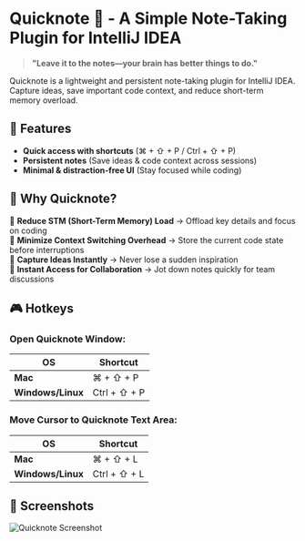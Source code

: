 # Quicknote 📝 - A Simple Note-Taking Plugin for IntelliJ IDEA

> **"Leave it to the notes—your brain has better things to do."**

Quicknote is a lightweight and persistent note-taking plugin for IntelliJ IDEA.  
Capture ideas, save important code context, and reduce short-term memory overload.

## 🚀 Features
- **Quick access with shortcuts** (⌘ + ⇧ + P / Ctrl + ⇧ + P)
- **Persistent notes** (Save ideas & code context across sessions)
- **Minimal & distraction-free UI** (Stay focused while coding)

## 🎯 Why Quicknote?
🔹 **Reduce STM (Short-Term Memory) Load** → Offload key details and focus on coding  
🔹 **Minimize Context Switching Overhead** → Store the current code state before interruptions  
🔹 **Capture Ideas Instantly** → Never lose a sudden inspiration  
🔹 **Instant Access for Collaboration** → Jot down notes quickly for team discussions

## 🎮 Hotkeys
### Open Quicknote Window:
| OS      | Shortcut |
|---------|---------|
| **Mac** | ⌘ + ⇧ + P |
| **Windows/Linux** | Ctrl + ⇧ + P |

### Move Cursor to Quicknote Text Area:
| OS      | Shortcut |
|---------|---------|
| **Mac** | ⌘ + ⇧ + L |
| **Windows/Linux** | Ctrl + ⇧ + L |


## 📸 Screenshots
![Quicknote Screenshot](https://github.com/user-attachments/assets/6543ab51-0420-451a-984f-92a2c9252bf1)
